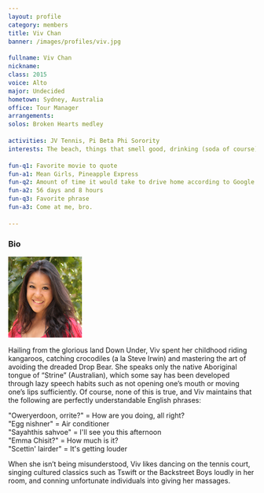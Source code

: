 ```yaml
---
layout: profile
category: members
title: Viv Chan
banner: /images/profiles/viv.jpg

fullname: Viv Chan
nickname: 
class: 2015
voice: Alto
major: Undecided
hometown: Sydney, Australia
office: Tour Manager
arrangements: 
solos: Broken Hearts medley

activities: JV Tennis, Pi Beta Phi Sorority
interests: The beach, things that smell good, drinking (soda of course), European summers, costume parties, whipping my hair back and forth, FOOD

fun-q1: Favorite movie to quote
fun-a1: Mean Girls, Pineapple Express
fun-q2: Amount of time it would take to drive home according to Google maps
fun-a2: 56 days and 8 hours
fun-q3: Favorite phrase
fun-a3: Come at me, bro.

---
```


### Bio

![Viv](/images/members/current/viv.jpg)

Hailing from the glorious land Down Under, Viv spent her childhood
riding kangaroos, catching crocodiles (a la Steve Irwin) and mastering
the art of avoiding the dreaded Drop Bear. She speaks only the native
Aboriginal tongue of “Strine” (Australian), which some say has been
developed through lazy speech habits such as not opening one’s mouth
or moving one’s lips sufficiently. Of course, none of this is true,
and Viv maintains that the following are perfectly understandable
English phrases:

"Oweryerdoon, orrite?" = How are you doing, all right?  
"Egg nishner" = Air conditioner  
"Sayahthis sahvoe" = I'll see you this afternoon  
"Emma Chisit?" = How much is it?  
"Scettin' lairder" = It's getting louder

When she isn’t being misunderstood, Viv likes dancing on the tennis
court, singing cultured classics such as Tswift or the Backstreet Boys
loudly in her room, and conning unfortunate individuals into giving
her massages.


